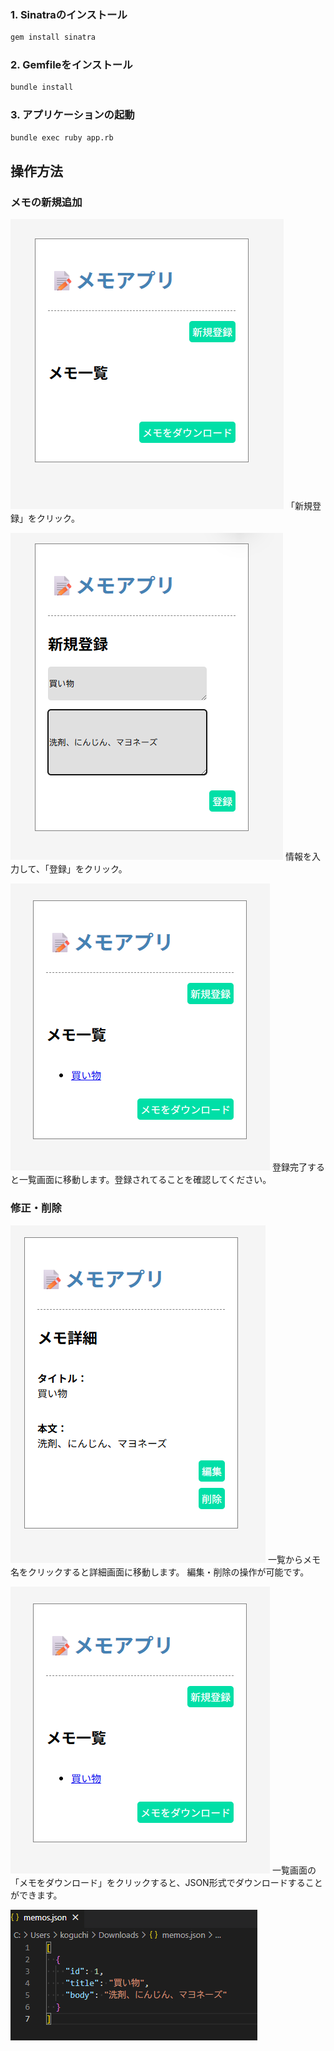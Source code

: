 ### 1. Sinatraのインストール
```bash
gem install sinatra
```

### 2. Gemfileをインストール
```bash
bundle install
```

### 3. アプリケーションの起動
```bash
bundle exec ruby app.rb
```

## 操作方法
### メモの新規追加
![alt text](public/image/top.png)
「新規登録」をクリック。

![alt text](public/image/new.png)
情報を入力して、「登録」をクリック。

![alt text](public/image/top2.png)
登録完了すると一覧画面に移動します。登録されてることを確認してください。

### 修正・削除
![alt text](public/image/show.png)
一覧からメモ名をクリックすると詳細画面に移動します。
編集・削除の操作が可能です。

![alt text](public/image/top2.png)
一覧画面の「メモをダウンロード」をクリックすると、JSON形式でダウンロードすることができます。

![alt text](public/image/json.png)



